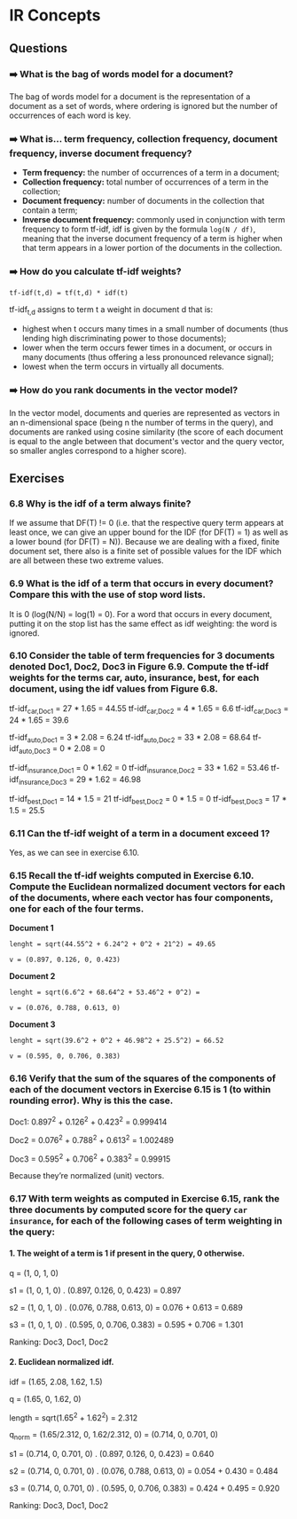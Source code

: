 # IR Concepts

## Questions

### ➡️ What is the bag of words model for a document?

The bag of words model for a document is the representation of a document as a set of words, where ordering is ignored but the number of occurrences of each word is key.

### ➡️ What is… term frequency, collection frequency, document frequency, inverse document frequency?

- **Term frequency:** the number of occurrences of a term in a document;
- **Collection frequency:** total number of occurrences of a term in the collection;
- **Document frequency:** number of documents in the collection that contain a term;
- **Inverse document frequency:** commonly used in conjunction with term frequency to form tf-idf, idf is given by the formula `log(N / df)`, meaning that the inverse document frequency of a term is higher when that term appears in a lower portion of the documents in the collection.

### ➡️ How do you calculate tf-idf weights?

`tf-idf(t,d) = tf(t,d) * idf(t)`

tf-idf<sub>t,d</sub> assigns to term t a weight in document d that is:
- highest when t occurs many times in a small number of documents (thus lending high discriminating power to those documents);
- lower when the term occurs fewer times in a document, or occurs in many documents (thus offering a less pronounced relevance signal);
- lowest when the term occurs in virtually all documents.

### ➡️ How do you rank documents in the vector model?

In the vector model, documents and queries are represented as vectors in an n-dimensional space (being n the number of terms in the query), and documents are ranked using cosine similarity (the score of each document is equal to the angle between that document's vector and the query vector, so smaller angles correspond to a higher score).

## Exercises

### 6.8 Why is the idf of a term always finite?

If we assume that DF(T) != 0 (i.e. that the respective query term appears at least once, we can give an upper bound for the IDF (for DF(T) = 1) as well as a lower bound (for DF(T) = N)). Because we are dealing with a fixed, finite document set, there also is a finite set of possible values for the IDF which are all between these two extreme values.

### 6.9 What is the idf of a term that occurs in every document? Compare this with the use of stop word lists.

It is 0 (log(N/N) = log(1) = 0). For a word that occurs in every document, putting it on the stop list has the same effect as idf weighting: the word is ignored.

### 6.10 Consider the table of term frequencies for 3 documents denoted Doc1, Doc2, Doc3 in Figure 6.9. Compute the tf-idf weights for the terms car, auto, insurance, best, for each document, using the idf values from Figure 6.8.

tf-idf<sub>car,Doc1</sub> = 27 * 1.65 = 44.55
tf-idf<sub>car,Doc2</sub> = 4 * 1.65 = 6.6
tf-idf<sub>car,Doc3</sub> = 24 * 1.65 = 39.6

tf-idf<sub>auto,Doc1</sub> = 3 * 2.08 = 6.24
tf-idf<sub>auto,Doc2</sub> = 33 * 2.08 = 68.64
tf-idf<sub>auto,Doc3</sub> = 0 * 2.08 = 0

tf-idf<sub>insurance,Doc1</sub> = 0 * 1.62 = 0
tf-idf<sub>insurance,Doc2</sub> = 33 * 1.62 = 53.46
tf-idf<sub>insurance,Doc3</sub> = 29 * 1.62 = 46.98

tf-idf<sub>best,Doc1</sub> = 14 * 1.5 = 21
tf-idf<sub>best,Doc2</sub> = 0 * 1.5 = 0
tf-idf<sub>best,Doc3</sub> = 17 * 1.5 = 25.5

### 6.11 Can the tf-idf weight of a term in a document exceed 1?

Yes, as we can see in exercise 6.10.

### 6.15 Recall the tf-idf weights computed in Exercise 6.10. Compute the Euclidean normalized document vectors for each of the documents, where each vector has four components, one for each of the four terms.

**Document 1**

```
lenght = sqrt(44.55^2 + 6.24^2 + 0^2 + 21^2) = 49.65

v = (0.897, 0.126, 0, 0.423)
```

**Document 2**

```
lenght = sqrt(6.6^2 + 68.64^2 + 53.46^2 + 0^2) = 

v = (0.076, 0.788, 0.613, 0)
```

**Document 3**

```
lenght = sqrt(39.6^2 + 0^2 + 46.98^2 + 25.5^2) = 66.52

v = (0.595, 0, 0.706, 0.383)
```

### 6.16 Verify that the sum of the squares of the components of each of the document vectors in Exercise 6.15 is 1 (to within rounding error). Why is this the case.

Doc1: 0.897<sup>2</sup> + 0.126<sup>2</sup> + 0.423<sup>2</sup> = 0.999414

Doc2 = 0.076<sup>2</sup> + 0.788<sup>2</sup> + 0.613<sup>2</sup> = 1.002489

Doc3 = 0.595<sup>2</sup> + 0.706<sup>2</sup> + 0.383<sup>2</sup> = 0.99915

Because they’re normalized (unit) vectors.

### 6.17 With term weights as computed in Exercise 6.15, rank the three documents by computed score for the query `car insurance`, for each of the following cases of term weighting in the query:

#### 1. The weight of a term is 1 if present in the query, 0 otherwise.

q = (1, 0, 1, 0)

s1 = (1, 0, 1, 0) . (0.897, 0.126, 0, 0.423) = 0.897

s2 = (1, 0, 1, 0) . (0.076, 0.788, 0.613, 0) = 0.076 + 0.613 = 0.689

s3 = (1, 0, 1, 0) . (0.595, 0, 0.706, 0.383) = 0.595 + 0.706 = 1.301

Ranking: Doc3, Doc1, Doc2

#### 2. Euclidean normalized idf.

idf = (1.65, 2.08, 1.62, 1.5)

q = (1.65, 0, 1.62, 0)

length = sqrt(1.65<sup>2</sup> + 1.62<sup>2</sup>) = 2.312

q<sub>norm</sub> = (1.65/2.312, 0, 1.62/2.312, 0) = (0.714, 0, 0.701, 0)

s1 = (0.714, 0, 0.701, 0) . (0.897, 0.126, 0, 0.423) = 0.640

s2 = (0.714, 0, 0.701, 0) . (0.076, 0.788, 0.613, 0) = 0.054 + 0.430 = 0.484

s3 = (0.714, 0, 0.701, 0) . (0.595, 0, 0.706, 0.383) = 0.424 + 0.495 = 0.920

Ranking: Doc3, Doc1, Doc2